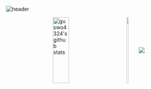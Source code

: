 <!--
**guswo4324/guswo4324** is a ✨ _special_ ✨ repository because its `README.md` (this file) appears on your GitHub profile.

Here are some ideas to get you started:

- 🔭 I’m currently working on ...
- 🌱 I’m currently learning ...
- 👯 I’m looking to collaborate on ...
- 🤔 I’m looking for help with ...
- 💬 Ask me about ...
- 📫 How to reach me: ...
- 😄 Pronouns: ...
- ⚡ Fun fact: ...
-->
<!--
00FA9A : MEDIUMSPRINGGREEN
7FFFD4 : AQUAMARINE
E0FFFF : LIGHTCYAN
90EE90 : LIGTHGREEN
00FF00 : LIME
-->

<!--![header](https://capsule-render.vercel.app/api?type=waving&color=gradient&height=200&section=header&text=🌱&fontSize=40) -->

![header](https://capsule-render.vercel.app/api?type=waving&color=7F7FD5&text=%20🌱%20%20&height=200&fontSize=40&fontColor=ffffff)

<!--
<a href="https://github.com/guswo4324"><img align="left" style="height:170px" src="https://github-readme-stats.vercel.app/api?username=guswo4324&show_icons=true&include_all_commits=true&theme=nord&hide_border=true" alt="guswo's github stats" /></a>

<a href="https://github.com/guswo4324"><img align="center" style="height:170px" src="https://github-readme-stats.vercel.app/api/top-langs/?username=guswo4324&layout=compact&theme=nord&hide_border=true" /></a> 
-->

<div style="display: flex; justify-content: center; align-items: center; gap: 10px; flex-wrap: nowrap;">
  <a href="https://github.com/guswo4324">
    <img style="height:180px; width: 48%;" src="https://github-readme-stats.vercel.app/api?username=guswo4324&show_icons=true&include_all_commits=true&hide_border=true&bg_color=30,7F7FD5,86A8E7,91eae4&title_color=fff&text_color=fff" alt="guswo4324's github stats" />
  </a>
  <a href="https://github.com/guswo4324">
    <img style="height:180px; width: 48%;" src="https://github-readme-stats.vercel.app/api/top-langs/?username=guswo4324&layout=compact&hide_border=true&bg_color=30,91eae4,86A8E7&title_color=fff&text_color=fff" />
  </a>

  <a href="https://solved.ac/guswo4324/"><img align="right" style="height:auto" src="http://mazassumnida.wtf/api/v2/generate_badge?boj=guswo4324"  /></a>
</div>



<!--
![footer](https://capsule-render.vercel.app/api?section=footer&type=waving&color=gradient)
-->
